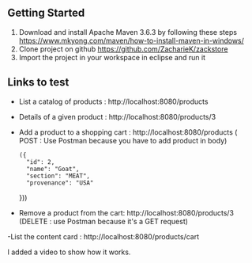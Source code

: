 Getting Started
----------------

1. Download and install Apache Maven 3.6.3 by following these steps https://www.mkyong.com/maven/how-to-install-maven-in-windows/
2. Clone project on github https://github.com/ZacharieK/zackstore
3. Import the project in your workspace in eclipse and run it

Links to test
------------
- List a catalog of products : http://localhost:8080/products 
- Details of a given product : http://localhost:8080/products/3
- Add a product to a shopping cart : http://localhost:8080/products   ( POST : Use Postman because you have to add product in body) 

      ({
        "id": 2,
        "name": "Goat",
        "section": "MEAT",
        "provenance": "USA"
    }))
    
 - Remove a product from the cart: http://localhost:8080/products/3 (DELETE : use Postman because it's a GET request)
 
 -List the content card : http://localhost:8080/products/cart
 
 
 I added a video to show how it works.
 


